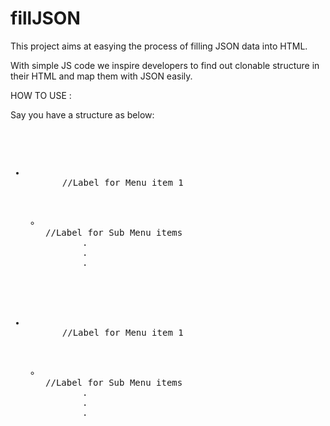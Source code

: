 fillJSON
========

This project aims at easying the process of filling JSON data into HTML. 

With simple JS code we inspire developers to find out clonable structure in their HTML and map them with JSON easily.



HOW TO USE : 

Say you have a structure as below:

<pre>
  <ul class="menu">
    <li>
      <a></a> //Label for Menu item 1
      <ul class="submenu">
        <li></li> //Label for Sub Menu items
        .
        .
        .
      </ul>
    </li>
    <li>
      <a></a> //Label for Menu item 1
      <ul class="submenu">
        <li></li> //Label for Sub Menu items
        .
        .
        .
      </ul>
    </li>
  </ul>
</pre>





